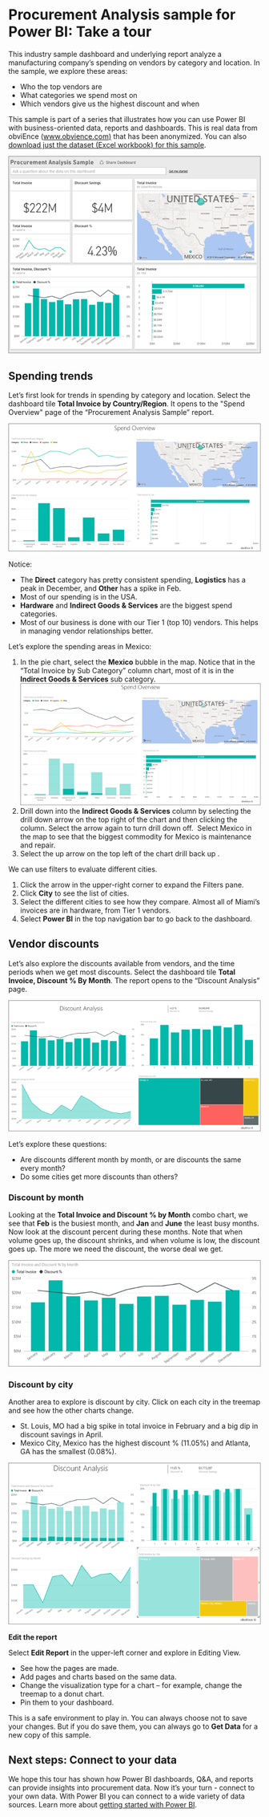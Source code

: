 ﻿<properties 
   pageTitle="Procurement Analysis sample for Power BI: Take a tour"
   description="Procurement Analysis sample for Power BI: Take a tour"
   services="powerbi" 
   documentationCenter="" 
   authors="maggiesMSFT" 
   manager="mblythe" 
   editor=""
   tags=""/>
 
<tags
   ms.service="powerbi"
   ms.devlang="NA"
   ms.topic="article"
   ms.tgt_pltfrm="NA"
   ms.workload="powerbi"
   ms.date="10/16/2015"
   ms.author="maggies"/>

# Procurement Analysis sample for Power BI: Take a tour 

This industry sample dashboard and underlying report analyze a manufacturing company’s spending on vendors by category and location. In the sample, we explore these areas:

-   Who the top vendors are
-   What categories we spend most on
-   Which vendors give us the highest discount and when

This sample is part of a series that illustrates how you can use  Power BI with business-oriented data, reports and dashboards. This is real data from obviEnce ([www.obvience.com)](http://www.obvience.com/) that has been anonymized. You can also [download just the dataset (Excel workbook) for this sample](http://go.microsoft.com/fwlink/?LinkId=528592).

![](media/powerbi-sample-procurement-analysis-take-a-tour/procurement1.png)

## Spending trends

Let’s first look for trends in spending by category and location. Select the dashboard tile **Total Invoice by Country/Region**. It opens to the "Spend Overview" page of the “Procurement Analysis Sample” report.

![](media/powerbi-sample-procurement-analysis-take-a-tour/procurement2.png)

Notice:

-   The **Direct** category has pretty consistent spending,
    **Logistics** has a peak in December, and **Other** has a spike
    in Feb.
-   Most of our spending is in the USA.
-   **Hardware** and **Indirect Goods & Services** are the biggest
    spend categories.
-   Most of our business is done with our Tier 1 (top 10) vendors. This
    helps in managing vendor relationships better.

Let’s explore the spending areas in Mexico:

1.  In the pie chart, select the **Mexico** bubble in the map. Notice
    that in the “Total Invoice by Sub Category” column chart, most of it
    is in the **Indirect Goods & Services** sub category.\
    ![](media/powerbi-sample-procurement-analysis-take-a-tour/procurement3.png)
2.  Drill down into the **Indirect Goods & Services** column by
    selecting the drill down arrow on the top right of the chart and
    then clicking the column. Select the arrow again to turn drill down
    off.  Select Mexico in the map to see that the biggest commodity for
    Mexico is maintenance and repair.
3.  Select the up arrow on the top left of the chart drill back up .

We can use filters to evaluate different cities.

1.  Click the arrow in the upper-right corner to expand the Filters pane.
2.  Click **City** to see the list of cities.
3.  Select the different cities to see how they compare. Almost all of Miami’s invoices are in hardware, from Tier 1 vendors.
4.  Select **Power BI** in the top navigation bar to go back to
    the dashboard.

## Vendor discounts

Let’s also explore the discounts available from vendors, and the time
periods when we get most discounts. Select the dashboard tile **Total
Invoice, Discount % By Month**. The
report opens to the “Discount Analysis” page. 

![](media/powerbi-sample-procurement-analysis-take-a-tour/procurement4.png)

Let’s explore these
questions:
-   Are discounts different month by month, or are discounts the same every month?
-   Do some cities get more discounts than others?

### Discount by month

Looking at the **Total Invoice and Discount % by Month** combo chart, we see that **Feb** is the busiest month, and **Jan** and **June** the least busy months. Now look at the discount percent during these months.
Note that when volume goes up, the discount shrinks, and when volume is low, the discount goes up. The more we need the discount, the worse deal we get.

![](media/powerbi-sample-procurement-analysis-take-a-tour/procurement5.png)

### Discount by city

Another area to explore is discount by city. Click on each city in the treemap and see how the other charts change. 

-   St. Louis, MO had a big spike in total invoice in February and a big dip in discount savings in April.
-   Mexico City, Mexico has the highest discount % (11.05%) and Atlanta, GA has the smallest (0.08%).

![](media/powerbi-sample-procurement-analysis-take-a-tour/procurement6.png)

**Edit the report**

Select **Edit Report** in the upper-left corner and explore in Editing View.

-   See how the pages are made.
-   Add pages and charts based on the same data.
-   Change the visualization type for a chart – for example, change the treemap to a donut chart.
-   Pin them to your dashboard.

This is a safe environment to play in. You can always choose not to save your changes. But if you do save them, you can always go to **Get Data** for a new copy of this sample.

## Next steps: Connect to your data 

We hope this tour has shown how Power BI dashboards, Q&A, and reports
can provide insights into procurement data. Now it’s your turn - connect to your own data. With Power BI you can connect to a wide variety of data sources. Learn more about [getting started with Power BI](https://support.office.com/article/Get-Started-with-Power-BI-Preview-0f0237e2-f74f-49ab-82ea-1990c3c3deb8).
